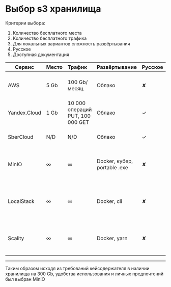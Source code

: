 # Выбор s3 хранилища

Критерии выбора:

1) Количество бесплатного места
2) Количество бесплатного трафика
3) Для локальных вариантов сложность развёртывания
4) Русское
5) Доступная документация

| Сервис       | Место | Трафик                           | Развёртывание                | Русское | Доки                                                                               | Доп описание                                                               |
|--------------|-------|:---------------------------------|:-----------------------------|---------|------------------------------------------------------------------------------------|----------------------------------------------------------------------------|
| AWS          | 5 Gb  | 100 Gb/месяц                     | Облако                       | ✘       | [тык](https://docs.amazonaws.cn/en_us/AmazonS3/latest/API/Type_API_Reference.html) | интеграция с AthenaDB, EMR. Недоступен в России                            |
| Yandex.Cloud | 1 Gb  | 10 000 операций PUT, 100 000 GET | Облако                       | ✓       | [тык](https://cloud.yandex.ru/docs/storage/quickstart)                             | интеграция с Yandex.Cloud                                                  |
| SberCloud    | N/D   | N/D                              | Облако                       | ✓       | [тык](https://docs.sbercloud.ru/s3/ug/index.html)                                  | неограниченный доступ, но всего на 14 дней                                 |
| MinIO        | ∞     | ∞                                | Docker, кубер, portable .exe | ✘       | [тык](https://min.io/download#/docker)                                             | простое и понятное ПО, 34к звёзд на GitHub, легко расширяемо               |
| LocalStack   | ∞     | ∞                                | Docker, cli                  | ✘       | [тык](https://github.com/localstack/localstack)                                    | максимально похож на AWS, создан для тестовых целей, имеет платные функции |
| Scality      | ∞     | ∞                                | Docker, yarn                 | ✘       | [тык](https://github.com/scality/cloudserver)                                      | написан на Node.js, 1.4к звёзд на Github, легко расширяемо                 |

  --------------------------------------------------------------------------------------------------------------------------------------------------------------------------------------------------------------------------------------------------------------------


Таким образом исходя из требований кейсодержателя в наличии хранилища на 300 Gb, удобства использования и личных предпочтений был выбран MinIO